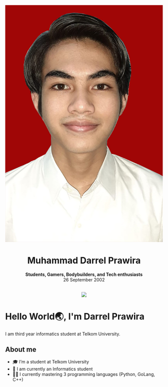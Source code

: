 <div align="center"><img src="pas foto 4x6.jpg"></div>
<h1 align="center">Muhammad Darrel Prawira</h1>
<p align="center"><strong>Students, Gamers, Bodybuilders, and Tech enthusiasts</strong>
<br>26 September 2002</p>
<br/>
<div align="center"><img src="demo.gif"></img></div>

# Hello World🌏, I'm Darrel Prawira
I am third year informatics student at Telkom University.
## About me

- 🎓 I’m a student at Telkom University 
- 📜 I am currently an Informatics student  
- 👨‍💻 I currently mastering 3 programming languages (Python, GoLang, C++)



<!--
**dapraws/dapraws** is a ✨ _special_ ✨ repository because its `README.md` (this file) appears on your GitHub profile.

Here are some ideas to get you started:

- 🔭 I’m currently working on ...
- 🌱 I’m currently learning ...
- 👯 I’m looking to collaborate on ...
- 🤔 I’m looking for help with ...
- 💬 Ask me about ...
- 📫 How to reach me: ...
- 😄 Pronouns: ...
- ⚡ Fun fact: ...
-->
